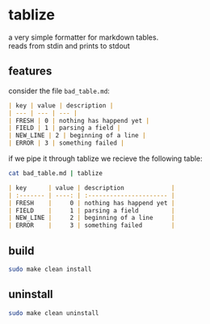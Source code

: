 
# tablize

a very simple formatter for markdown tables. \
reads from stdin and prints to stdout

## features

consider the file `bad_table.md`:
```markdown
| key | value | description |
| --- | --- | --- |
| FRESH | 0 | nothing has happend yet |
| FIELD | 1 | parsing a field |
| NEW_LINE | 2 | beginning of a line |
| ERROR | 3 | something failed |
```

if we pipe it through tablize we recieve the following table:

```sh
cat bad_table.md | tablize
```

```markdown
| key      | value | description             |
| :------- | ----: | :---------------------- |
| FRESH    |     0 | nothing has happend yet |
| FIELD    |     1 | parsing a field         |
| NEW_LINE |     2 | beginning of a line     |
| ERROR    |     3 | something failed        |
```

## build

```sh
sudo make clean install
```

## uninstall

```sh
sudo make clean uninstall
```

